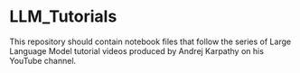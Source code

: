 # LLM_Tutorials
This repository should contain notebook files that follow the series of Large Language Model tutorial videos produced by Andrej Karpathy on his YouTube channel. 

